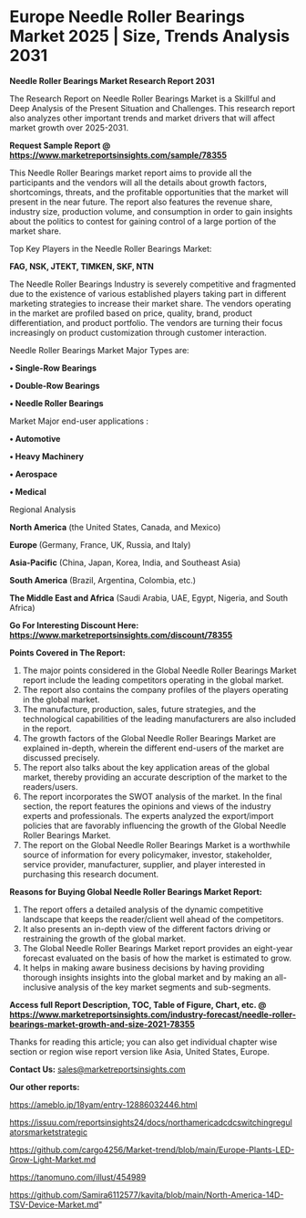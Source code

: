  # Europe Needle Roller Bearings Market 2025 | Size, Trends Analysis 2031

<strong>Needle Roller Bearings Market Research Report 2031</strong>

The Research Report on Needle Roller Bearings Market is a Skillful and Deep Analysis of the Present Situation and Challenges. This research report also analyzes other important trends and market drivers that will affect market growth over 2025-2031.

<strong>Request Sample Report @ <a href=https://www.marketreportsinsights.com/sample/78355>https://www.marketreportsinsights.com/sample/78355</a></strong>

This Needle Roller Bearings market report aims to provide all the participants and the vendors will all the details about growth factors, shortcomings, threats, and the profitable opportunities that the market will present in the near future. The report also features the revenue share, industry size, production volume, and consumption in order to gain insights about the politics to contest for gaining control of a large portion of the market share.

Top Key Players in the Needle Roller Bearings Market:

<strong>FAG, NSK, JTEKT, TIMKEN, SKF, NTN</strong>

The Needle Roller Bearings Industry is severely competitive and fragmented due to the existence of various established players taking part in different marketing strategies to increase their market share. The vendors operating in the market are profiled based on price, quality, brand, product differentiation, and product portfolio. The vendors are turning their focus increasingly on product customization through customer interaction.

Needle Roller Bearings Market Major Types are:

<strong>• Single-Row Bearings

• Double-Row Bearings

• Needle Roller Bearings</strong>

Market Major end-user applications :

<strong>• Automotive

• Heavy Machinery

• Aerospace

• Medical</strong>

Regional Analysis

</u><strong><b>North America</b></strong> (the United States, Canada, and Mexico)

<strong><b>Europe </b></strong>(Germany, France, UK, Russia, and Italy)

<strong><b>Asia-Pacific</b></strong> (China, Japan, Korea, India, and Southeast Asia)

<strong><b>South America</b></strong> (Brazil, Argentina, Colombia, etc.)

<strong><b>The Middle East and Africa</b></strong> (Saudi Arabia, UAE, Egypt, Nigeria, and South Africa)

<strong>Go For Interesting Discount Here: <a href=https://www.marketreportsinsights.com/discount/78355>https://www.marketreportsinsights.com/discount/78355</a></strong>

<strong>Points Covered in The Report:</strong>
<ol>
  <li>The major points considered in the Global Needle Roller Bearings Market report include the leading competitors operating in the global market.</li>
  <li>The report also contains the company profiles of the players operating in the global market.</li>
  <li>The manufacture, production, sales, future strategies, and the technological capabilities of the leading manufacturers are also included in the report.</li>
  <li>The growth factors of the Global Needle Roller Bearings Market are explained in-depth, wherein the different end-users of the market are discussed precisely.</li>
  <li>The report also talks about the key application areas of the global market, thereby providing an accurate description of the market to the readers/users.</li>
  <li>The report incorporates the SWOT analysis of the market. In the final section, the report features the opinions and views of the industry experts and professionals. The experts analyzed the export/import policies that are favorably influencing the growth of the Global Needle Roller Bearings Market.</li>
  <li>The report on the Global Needle Roller Bearings Market is a worthwhile source of information for every policymaker, investor, stakeholder, service provider, manufacturer, supplier, and player interested in purchasing this research document.</li>
</ol>
<strong>Reasons for Buying Global Needle Roller Bearings Market Report:</strong>

<ol>
  <li>The report offers a detailed analysis of the dynamic competitive landscape that keeps the reader/client well ahead of the competitors.</li>
  <li>It also presents an in-depth view of the different factors driving or restraining the growth of the global market.</li>
  <li>The Global Needle Roller Bearings Market report provides an eight-year forecast evaluated on the basis of how the market is estimated to grow.</li>
  <li>It helps in making aware business decisions by having providing thorough insights insights into the global market and by making an all-inclusive analysis of the key market segments and sub-segments.</li>
</ol>
<strong>Access full Report Description, TOC, Table of Figure, Chart, etc. @ <a href=https://www.marketreportsinsights.com/industry-forecast/needle-roller-bearings-market-growth-and-size-2021-78355>https://www.marketreportsinsights.com/industry-forecast/needle-roller-bearings-market-growth-and-size-2021-78355</a></strong>


Thanks for reading this article; you can also get individual chapter wise section or region wise report version like Asia, United States, Europe.

<strong>Contact Us:</strong>
sales@marketreportsinsights.com

<strong>Our other reports:</strong>

<a href=https://ameblo.jp/18yam/entry-12886032446.html>https://ameblo.jp/18yam/entry-12886032446.html</a>

<a href=https://issuu.com/reportsinsights24/docs/northamericadcdcswitchingregulatorsmarketstrategic>https://issuu.com/reportsinsights24/docs/northamericadcdcswitchingregulatorsmarketstrategic</a>

<a href=https://github.com/cargo4256/Market-trend/blob/main/Europe-Plants-LED-Grow-Light-Market.md>https://github.com/cargo4256/Market-trend/blob/main/Europe-Plants-LED-Grow-Light-Market.md</a>

<a href=https://tanomuno.com/illust/454989>https://tanomuno.com/illust/454989</a>

<a href=https://github.com/Samira6112577/kavita/blob/main/North-America-14D-TSV-Device-Market.md>https://github.com/Samira6112577/kavita/blob/main/North-America-14D-TSV-Device-Market.md</a>"
